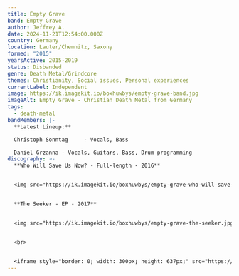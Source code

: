 ```yaml
---
title: Empty Grave
band: Empty Grave
author: Jeffrey A.
date: 2024-11-21T12:54:00.000Z
country: Germany
location: Lauter/Chemnitz, Saxony
formed: "2015"
yearsActive: 2015-2019
status: Disbanded
genre: Death Metal/Grindcore
themes: Christianity, Social issues, Personal experiences
currentLabel: Independent
image: https://ik.imagekit.io/boxhuwbys/empty-grave-band.jpg
imageAlt: Empty Grave - Christian Death Metal from Germany
tags:
  - death-metal
bandMembers: |-
  **Latest Lineup:**

  Christoph Sonntag 	- Vocals, Bass

  Daniel Grzanna - Vocals, Guitars, Bass, Drum programming
discography: >-
  **Who Will Save Us Now? - Full-length - 2016**


  <img src="https://ik.imagekit.io/boxhuwbys/empty-grave-who-will-save-us-now.jpg" alt="Empty Grave - Who Will Save Us Now? - Full-length - cover" style="width:300px; height:auto;">


  **The Seeker - EP - 2017**


  <img src="https://ik.imagekit.io/boxhuwbys/empty-grave-the-seeker.jpg" alt="Empty Grave The Seeker - EP cover" style="width:300px; height:auto;">


  <br>


  <iframe style="border: 0; width: 300px; height: 637px;" src="https://bandcamp.com/EmbeddedPlayer/album=941992438/size=large/bgcol=333333/linkcol=0f91ff/transparent=true/" seamless><a href="https://emptygrave.bandcamp.com/album/the-seeker-ep">The Seeker EP by Empty Grave</a></iframe>
---
```

